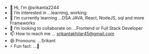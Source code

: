 - 👋 Hi, I’m @srikanta2244
- 👀 I’m interested in ...learning, working
- 🌱 I’m currently learning ...DSA JAVA, React, NodeJS, sql and more Frameworks
- 💞️ I’m looking to collaborate on ...Frontend or Full Stack Developer
- 📫 How to reach me ... srikantakhilar45@gmail.com
- 😄 Pronouns: ...Srikant
- ⚡ Fun fact: ...🤪

<!---
srikanta2244/srikanta2244 is a ✨ special ✨ repository because its `README.md` (this file) appears on your GitHub profile.
You can click the Preview link to take a look at your changes.
--->
